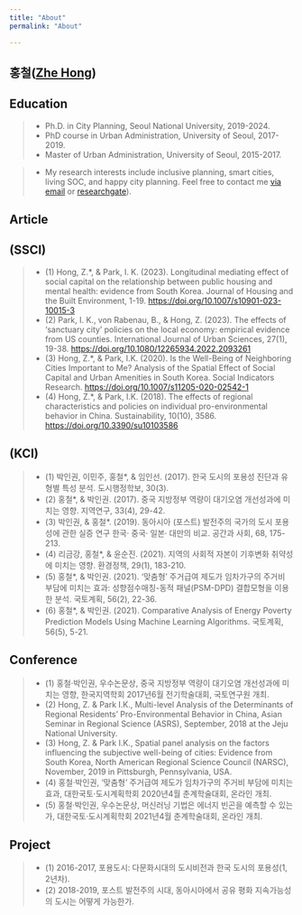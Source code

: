 ```yaml
---
title: "About"
permalink: "About"

---
```


## 홍철([Zhe Hong](https://orcid.org/0000-0003-4288-3086))

## Education
>- Ph.D. in City Planning, Seoul National University, 2019-2024.
>- PhD course in Urban Administration, University of Seoul, 2017-2019.
>- Master of Urban Administration, University of Seoul, 2015-2017.

>- My research interests include  inclusive planning, smart cities, living SOC, and happy city planning. Feel free to contact me [via email](mailto:righttocity123k@gmail.com) or [researchgate](https://www.researchgate.net/profile/Zhe-Hong-3)).

## Article
## (SSCI)
>- (1) Hong, Z.*, & Park, I. K. (2023). Longitudinal mediating effect of social capital on the relationship between public housing and mental health: evidence from South Korea. Journal of Housing and the Built Environment, 1-19. https://doi.org/10.1007/s10901-023-10015-3
>- (2) Park, I. K., von Rabenau, B., & Hong, Z. (2023). The effects of ‘sanctuary city’ policies on the local economy: empirical evidence from US counties. International Journal of Urban Sciences, 27(1), 19-38. https://doi.org/10.1080/12265934.2022.2093261
>- (3) Hong, Z.*, & Park, I.K. (2020). Is the Well-Being of Neighboring Cities Important to Me? Analysis of the Spatial Effect of Social Capital and Urban Amenities in South Korea. Social Indicators Research. https://doi.org/10.1007/s11205-020-02542-1
>- (4) Hong, Z.*, & Park, I.K. (2018). The effects of regional characteristics and policies on individual pro-environmental behavior in China. Sustainability, 10(10), 3586. https://doi.org/10.3390/su10103586

## (KCI)
>- (1) 박인권, 이민주, 홍철*, & 임인선. (2017). 한국 도시의 포용성 진단과 유형별 특성 분석. 도시행정학보, 30(3).
>- (2) 홍철*, & 박인권. (2017). 중국 지방정부 역량이 대기오염 개선성과에 미치는 영향. 지역연구, 33(4), 29-42.
>- (3) 박인권, & 홍철*. (2019). 동아시아 (포스트) 발전주의 국가의 도시 포용성에 관한 실증 연구 한국· 중국· 일본· 대만의 비교. 공간과 사회, 68, 175-213.
>- (4) 리금강, 홍철*, & 윤순진. (2021). 지역의 사회적 자본이 기후변화 취약성에 미치는 영향. 환경정책, 29(1), 183-210.
>- (5) 홍철*, & 박인권. (2021). ‘맞춤형’ 주거급여 제도가 임차가구의 주거비 부담에 미치는 효과: 성향점수매칭-동적 패널(PSM-DPD) 결합모형을 이용한 분석. 국토계획, 56(2), 22-36.
>- (6) 홍철*, & 박인권. (2021). Comparative Analysis of Energy Poverty Prediction Models Using Machine Learning Algorithms. 국토계획, 56(5), 5-21.



## Conference
>- (1) 홍철·박인권, 우수논문상, 중국 지방정부 역량이 대기오염 개선성과에 미치는 영향, 한국지역학회 2017년6월 전기학술대회, 국토연구원 개최.
>- (2) Hong, Z. & Park I.K., Multi-level Analysis of the Determinants of Regional Residents’ Pro-Environmental Behavior in China, Asian Seminar in Regional Science (ASRS), September, 2018 at the Jeju National University.
>- (3) Hong, Z. & Park I.K., Spatial panel analysis on the factors influencing the subjective well-being of cities: Evidence from South Korea, North American Regional Science Council (NARSC), November, 2019 in Pittsburgh, Pennsylvania, USA.
>- (4) 홍철·박인권, ‘맞춤형’ 주거급여 제도가 임차가구의 주거비 부담에 미치는 효과, 대한국토·도시계획학회 2020년4월 춘계학술대회, 온라인 개최.
>- (5) 홍철·박인권, 우수논문상, 머신러닝 기법은 에너지 빈곤을 예측할 수 있는가, 대한국토·도시계획학회 2021년4월 춘계학술대회, 온라인 개최.

## Project
>- (1) 2016-2017, 포용도시: 다문화시대의 도시비전과 한국 도시의 포용성(1, 2년차).
>- (2) 2018-2019, 포스트 발전주의 시대, 동아시아에서 공유 평화 지속가능성의 도시는 어떻게 가능한가.

